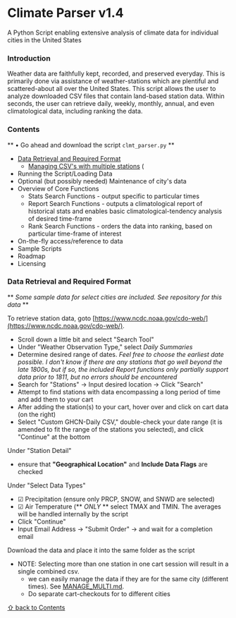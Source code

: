 # Climate Parser v1.4
A Python Script enabling extensive analysis of climate data for individual cities in the United States

### Introduction
Weather data are faithfully kept, recorded, and preserved everyday. This is primarily done via assistance of weather-stations which are plentiful and scattered-about all over the United States. This script allows the user to analyze downloaded CSV files that contain land-based station data. Within seconds, the user can retrieve daily, weekly, monthly, annual, and even climatological data, including ranking the data.

### Contents
** &bull; Go ahead and download the script `clmt_parser.py` **
* [Data Retrieval and Required Format](#data-retrieval-and-required-format)
  * [Managing CSV's with multiple stations](blah) (
* Running the Script/Loading Data
* Optional (but possibly needed) Maintenance of city's data
* Overview of Core Functions
  * Stats Search Functions - output specific to particular times
  * Report Search Functions - outputs a climatological report of historical stats and enables basic climatological-tendency analysis of desired time-frame
  * Rank Search Functions - orders the data into ranking, based on particular time-frame of interest
* On-the-fly access/reference to data
* Sample Scripts
* Roadmap
* Licensing

### Data Retrieval and Required Format

** _Some sample data for select cities are included. See repository for this data_ **

To retrieve station data, goto [https://www.ncdc.noaa.gov/cdo-web/](https://www.ncdc.noaa.gov/cdo-web/).
* Scroll down a little bit and select "Search Tool"
* Under "Weather Observation Type," select *Daily Summaries*
* Determine desired range of dates. *Feel free to choose the earliest date possible. I don't know if there are any stations that go well beyond the late 1800s, but if so, the included Report functions only partially support data prior to 1811, but no errors should be encountered*
* Search for "Stations" &rarr; Input desired location &rarr; Click "Search"
* Attempt to find stations with data encompassing a long period of time and add them to your cart
* After adding the station(s) to your cart, hover over and click on cart data (on the right)
* Select "Custom GHCN-Daily CSV," double-check your date range (it is amended to fit the range of the stations you selected), and click "Continue" at the bottom

Under "Station Detail" 
* ensure that **"Geographical Location"** and **Include Data Flags** are checked

Under "Select Data Types"
* &#9745; Precipitation (ensure only PRCP, SNOW, and SNWD are selected)
* &#9745; Air Temperature (** _ONLY_ ** select TMAX and TMIN. The averages will be handled internally by the script
* Click "Continue"
* Input Email Address &rarr; "Submit Order" &rarr; and wait for a completion email

Download the data and place it into the same folder as the script

* NOTE: Selecting more than one station in one cart session will result in a single combined csv.
  * we can easily manage the data if they are for the same city (different times). See [MANAGE_MULTI.md](blah).
  * Do separate cart-checkouts for to different cities

[&#8679; back to Contents](#contents)
